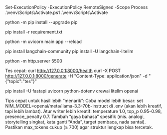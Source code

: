 Set-ExecutionPolicy -ExecutionPolicy RemoteSigned -Scope Process
.\venv\Scripts\Activate.ps1
.\venv\Scripts\Activate

python -m pip install --upgrade pip

pip install -r requirement.txt

python -m uvicorn main:app --reload

pip install langchain-community
pip install -U langchain-litellm

python -m http.server 5500

Tes cepat:
curl http://127.0.0.1:8000/health
curl -X POST http://127.0.0.1:8000/generate -H "Content-Type: application/json" -d "{"topic":"tes"}"

pip install -U fastapi uvicorn python-dotenv crewai litellm openai


Tips cepat untuk hasil lebih “menarik”:
Coba model lebih besar: set NIM_MODEL=openai/meta/llama-3.3-70b-instruct di .env (akan lebih kreatif, tapi lebih lambat).
Atur writer lebih kreatif: temperature 1.0, top_p 0.95–0.98, presence_penalty 0.7.
Tambah “gaya bahasa” spesifik (mis. analogi, storytelling singkat, kata ganti “Anda”, target pembaca, nada santai).
Pastikan max_tokens cukup (≥ 700) agar struktur lengkap bisa tercetak.